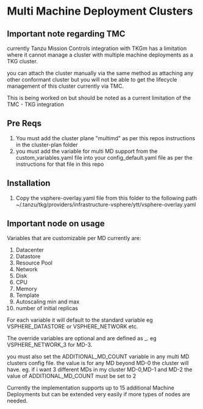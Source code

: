 # Multi Machine Deployment Clusters
## Important note regarding TMC
currently Tanzu Mission Controls integration with TKGm has a limitation where it cannot manage a cluster with multiple machine deployments as a TKG cluster.

you can attach the cluster manually via the same method as attaching any other conformant cluster but you will not be able to get the lifecycle management of this cluster currently via TMC.

This is being worked on but should be noted as a current limitation of the TMC - TKG integration

## Pre Reqs
1. You must add the cluster plane "multimd" as per this repos instructions in the cluster-plan folder
2. you must add the variable for multi MD support from the custom_variables.yaml file into your config_default.yaml file as per the instructions for that file in this repo

## Installation
1. Copy the vsphere-overlay.yaml file from this folder to the following path
~/.tanzu/tkg/providers/infrastructure-vsphere/ytt/vsphere-overlay.yaml

## Important node on usage
Variables that are customizable per MD currently are:
1. Datacenter
2. Datastore
3. Resource Pool
4. Network
5. Disk
6. CPU
7. Memory
8. Template
9. Autoscaling min and max
10. number of initial replicas

For each variable it will default to the standard variable eg VSPHERE_DATASTORE or VSPHERE_NETWORK etc.

The override variables are optional and are defined as <ORIGINAL PARAM NAME>_<Machine Deployment Number>. eg VSPHERE_NETWORK_3 for MD-3.
  
you must also set the ADDITIONAL_MD_COUNT variable in any multi MD clusters config file. the value is for any MD beyond MD-0 the cluster will have. eg. if i want 3 different MDs in my cluster MD-0,MD-1 and MD-2 the value of ADDITIONAL_MD_COUNT must be set to 2

Currently the implementation supports up to 15 additional Machine Deployments but can be extended very easily if more types of nodes are needed.

